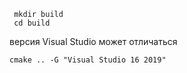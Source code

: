 ```
 mkdir build
 cd build
```

версия Visual Studio может отличаться
```
cmake .. -G "Visual Studio 16 2019"
```
